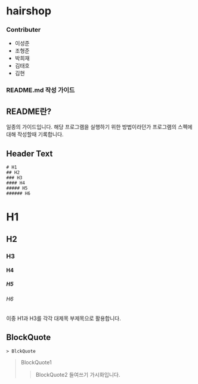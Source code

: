 # hairshop

### Contributer
- 이성준
- 조형준
- 박희재
- 김태호
- 김현



### README.md 작성 가이드
## README란?
일종의 가이드입니다. 해당 프로그램을 실행하기 위한 방법이라던가 프로그램의 스펙에 대해 작성할때 기록합니다.

## Header Text
```
# H1
## H2
### H3
#### H4
##### H5
###### H6
```
# H1
## H2
### H3
#### H4
##### H5
###### H6
이중 H1과 H3를 각각 대제목 부제목으로 활용합니다.

## BlockQuote
```
> BlckQuote
```
> BlockQuote1
>> BlockQuote2
들여쓰기 가시화입니다.
